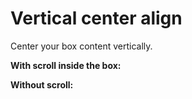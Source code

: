 # Vertical center align
Center your box content vertically. 

**With scroll inside the box:**


**Without scroll:**
